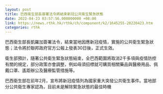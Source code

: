 ```yaml
---
layout: post
title: 巴西衛生部長簽署法令將結束新冠公共衛生緊急狀態
date: 2022-04-23 03:57:56.000000000 +08:00
link: https://news.rthk.hk/rthk/ch/component/k2/1645255-20220423.htm
categories: rthk
---
```


巴西衛生部長凱羅加簽署法令，結束當地因應新冠疫情，實施的公共衛生緊急狀態；法令將於聯邦政府官方公報上發表30日後，正式生效。

衛生部預計，隨著公共衛生緊急狀態結束，全巴西範圍將取消2千多項與疫情防控有關的規定，部分政策亦會調整，例如毋須招標就可購買相關藥品與醫療用品、佩戴口罩、遙距辦公及醫療監管措施等。

巴西衛生部在前年2月，宣布將新冠疫情列為國家重大突發公共衛生事件。當地部分公共衛生專家認為，目前未是解除緊急狀態的最佳時機
